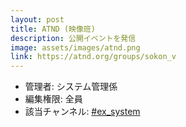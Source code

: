 ```yaml
---
layout: post
title: ATND (映像班)
description: 公開イベントを発信
image: assets/images/atnd.png
link: https://atnd.org/groups/sokon_v
---
```


- 管理者: システム管理係
- 編集権限: 全員
- 該当チャンネル: [#ex_system](https://sokon.slack.com/messages/C4KPRMYSU/)